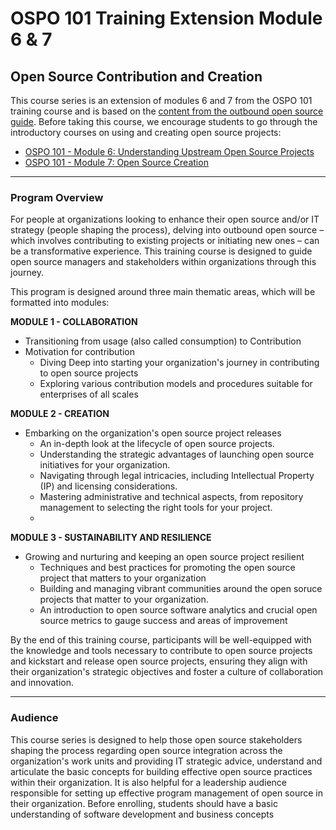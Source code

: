 # OSPO 101 Training Extension Module 6 & 7
## Open Source Contribution and Creation

This course series is an extension of modules 6 and 7 from the OSPO 101 training course and is based on the [content from the outbound open source guide](https://github.com/todogroup/outbound-oss). Before taking this course, we encourage students to go through the introductory courses on using and creating open source projects:

* [OSPO 101 - Module 6: Understanding Upstream Open Source Projects](https://github.com/todogroup/ospo-career-path/blob/main/OSPO-101/module6/README.md)
* [OSPO 101 - Module 7: Open Source Creation](https://github.com/todogroup/ospo-career-path/tree/main/OSPO-101/module7)

***

### Program Overview

For people at organizations looking to enhance their open source and/or IT strategy (people shaping the process), delving into outbound open source – which involves contributing to existing projects or initiating new ones – can be a transformative experience. 
This training course is designed to guide open source managers and stakeholders within organizations through this journey.

This program is designed around three main thematic areas, which will be formatted into modules:

**MODULE 1 - COLLABORATION**

* Transitioning from usage (also called consumption) to Contribution
* Motivation for contribution
  * Diving Deep into starting your organization's journey in contributing to open source projects
  * Exploring various contribution models and procedures suitable for enterprises of all scales
    
**MODULE 2 - CREATION**

* Embarking on the organization's open source project releases
  * An in-depth look at the  lifecycle of open source projects.
  * Understanding the strategic advantages of launching open source initiatives for your organization.
  * Navigating through legal intricacies, including Intellectual Property (IP) and licensing considerations.
  * Mastering administrative and technical aspects, from repository management to selecting the right tools for your project.
  * 
**MODULE 3 - SUSTAINABILITY AND RESILIENCE**

* Growing and nurturing and keeping an open source project resilient
   * Techniques and best practices for promoting the open source project that matters to your organization
   * Building and managing vibrant communities around the open soruce projects that matter to your organization.
   * An introduction to open source software analytics and crucial open source metrics to gauge success and areas of improvement

By the end of this training course, participants will be well-equipped with the knowledge and tools necessary to contribute to open source projects and kickstart and release open source projects, ensuring they align with their organization's strategic objectives and foster a culture of collaboration and innovation.

***

### Audience

This course series is designed to help those open source stakeholders shaping the process regarding open source integration across the organization's work units and providing IT strategic advice, understand and articulate the basic concepts for building effective open source practices within their organization. It is also helpful for a leadership audience responsible for setting up effective
program management of open source in their organization. Before enrolling, students should have a basic understanding of software development and business concepts
